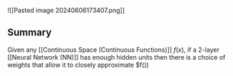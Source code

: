 ![[Pasted image 20240606173407.png]]
## Summary
Given any [[Continuous Space (Continuous Functions)]] $f(x)$, if a 2-layer [[Neural Network (NN)]] has enough hidden units then there is a choice of weights that allow it to closely approximate $f())